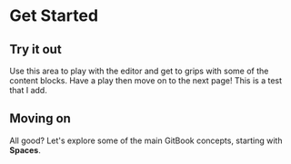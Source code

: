 # Get Started

## Try it out

Use this area to play with the editor and get to grips with some of the content blocks. Have a play then move on to the next page! This is a test that I add.



## Moving on

All good? Let's explore some of the main GitBook concepts, starting with **Spaces**.
